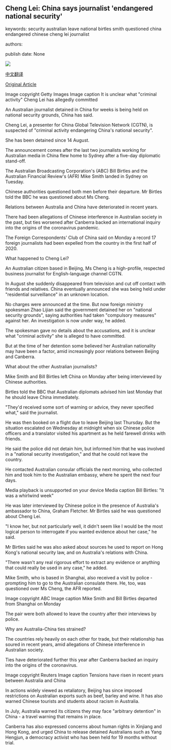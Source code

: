 ## Cheng Lei: China says journalist 'endangered national security'

keywords: security australian leave national birtles smith questioned china endangered chinese cheng lei journalist

authors: 

publish date: None

![](https://ichef.bbci.co.uk/news/1024/branded_news/175D1/production/_114279659_gettyimages-1180429192.jpg)

[中文翻译](Cheng%20Lei%3A%20China%20says%20journalist%20%27endangered%20national%20security%27_zh.md)

[Original Article](https://www.bbc.com/news/world-asia-china-54070709)

Image copyright Getty Images Image caption It is unclear what "criminal activity" Cheng Lei has allegedly committed

An Australian journalist detained in China for weeks is being held on national security grounds, China has said.

Cheng Lei, a presenter for China Global Television Network (CGTN), is suspected of "criminal activity endangering China's national security".

She has been detained since 14 August.

The announcement comes after the last two journalists working for Australian media in China flew home to Sydney after a five-day diplomatic stand-off.

The Australian Broadcasting Corporation's (ABC) Bill Birtles and the Australian Financial Review's (AFR) Mike Smith landed in Sydney on Tuesday.

Chinese authorities questioned both men before their departure. Mr Birtles told the BBC he was questioned about Ms Cheng.

Relations between Australia and China have deteriorated in recent years.

There had been allegations of Chinese interference in Australian society in the past, but ties worsened after Canberra backed an international inquiry into the origins of the coronavirus pandemic.

The Foreign Correspondents' Club of China said on Monday a record 17 foreign journalists had been expelled from the country in the first half of 2020.

What happened to Cheng Lei?

An Australian citizen based in Beijing, Ms Cheng is a high-profile, respected business journalist for English-language channel CGTN.

In August she suddenly disappeared from television and cut off contact with friends and relatives. China eventually announced she was being held under "residential surveillance" in an unknown location.

No charges were announced at the time. But now foreign ministry spokesman Zhao Lijian said the government detained her on "national security grounds", saying authorities had taken "compulsory measures" against her. An investigation is now under way, he added.

The spokesman gave no details about the accusations, and it is unclear what "criminal activity" she is alleged to have committed.

But at the time of her detention some believed her Australian nationality may have been a factor, amid increasingly poor relations between Beijing and Canberra.

What about the other Australian journalists?

Mike Smith and Bill Birtles left China on Monday after being interviewed by Chinese authorities.

Birtles told the BBC that Australian diplomats advised him last Monday that he should leave China immediately.

"They'd received some sort of warning or advice, they never specified what," said the journalist.

He was then booked on a flight due to leave Beijing last Thursday. But the situation escalated on Wednesday at midnight when six Chinese police officers and a translator visited his apartment as he held farewell drinks with friends.

He said the police did not detain him, but informed him that he was involved in a "national security investigation," and that he could not leave the country.

He contacted Australian consular officials the next morning, who collected him and took him to the Australian embassy, where he spent the next four days.

Media playback is unsupported on your device Media caption Bill Birtles: "It was a whirlwind week"

He was later interviewed by Chinese police in the presence of Australia's ambassador to China, Graham Fletcher. Mr Birtles said he was questioned about Cheng Lei.

"I know her, but not particularly well, it didn't seem like I would be the most logical person to interrogate if you wanted evidence about her case," he said.

Mr Birtles said he was also asked about sources he used to report on Hong Kong's national security law, and on Australia's relations with China.

"There wasn't any real rigorous effort to extract any evidence or anything that could really be used in any case," he added.

Mike Smith, who is based in Shanghai, also received a visit by police - prompting him to go to the Australian consulate there. He, too, was questioned over Ms Cheng, the AFR reported.

Image copyright ABC Image caption Mike Smith and Bill Birtles departed from Shanghai on Monday

The pair were both allowed to leave the country after their interviews by police.

Why are Australia-China ties strained?

The countries rely heavily on each other for trade, but their relationship has soured in recent years, amid allegations of Chinese interference in Australian society.

Ties have deteriorated further this year after Canberra backed an inquiry into the origins of the coronavirus.

Image copyright Reuters Image caption Tensions have risen in recent years between Australia and China

In actions widely viewed as retaliatory, Beijing has since imposed restrictions on Australian exports such as beef, barley and wine. It has also warned Chinese tourists and students about racism in Australia.

In July, Australia warned its citizens they may face "arbitrary detention" in China - a travel warning that remains in place.

Canberra has also expressed concerns about human rights in Xinjiang and Hong Kong, and urged China to release detained Australians such as Yang Hengjun, a democracy activist who has been held for 19 months without trial.